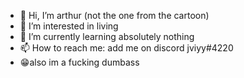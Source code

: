 - 👋 Hi, I’m arthur (not the one from the cartoon)
- 👀 I’m interested in living
- 🌱 I’m currently learning absolutely nothing
- 📫 How to reach me: add me on discord jviyy#4220
- 😁also im a fucking dumbass 
